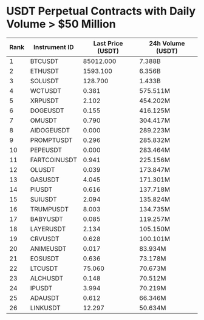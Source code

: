 # USDT Perpetual Contracts with Daily Volume > $50 Million

| Rank | Instrument ID | Last Price (USDT) | 24h Volume (USDT) |
|------|---------------|-------------------|-------------------|
| 1 | BTCUSDT | 85012.000 | 7.388B |
| 2 | ETHUSDT | 1593.100 | 6.356B |
| 3 | SOLUSDT | 128.700 | 1.433B |
| 4 | WCTUSDT | 0.381 | 575.511M |
| 5 | XRPUSDT | 2.102 | 454.202M |
| 6 | DOGEUSDT | 0.155 | 416.125M |
| 7 | OMUSDT | 0.790 | 304.417M |
| 8 | AIDOGEUSDT | 0.000 | 289.223M |
| 9 | PROMPTUSDT | 0.296 | 285.832M |
| 10 | PEPEUSDT | 0.000 | 283.464M |
| 11 | FARTCOINUSDT | 0.941 | 225.156M |
| 12 | OLUSDT | 0.039 | 173.847M |
| 13 | GASUSDT | 4.045 | 171.301M |
| 14 | PIUSDT | 0.616 | 137.718M |
| 15 | SUIUSDT | 2.094 | 135.824M |
| 16 | TRUMPUSDT | 8.003 | 134.735M |
| 17 | BABYUSDT | 0.085 | 119.257M |
| 18 | LAYERUSDT | 2.134 | 105.150M |
| 19 | CRVUSDT | 0.628 | 100.101M |
| 20 | ANIMEUSDT | 0.017 | 83.934M |
| 21 | EOSUSDT | 0.636 | 73.178M |
| 22 | LTCUSDT | 75.060 | 70.673M |
| 23 | ALCHUSDT | 0.148 | 70.512M |
| 24 | IPUSDT | 3.994 | 70.219M |
| 25 | ADAUSDT | 0.612 | 66.346M |
| 26 | LINKUSDT | 12.297 | 50.634M |

